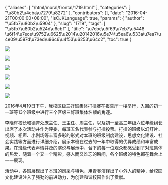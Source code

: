 {
    "aliases": [
        "/html/moral/frontal/1719.html"
    ],
    "categories": [
        "\u80b2\u4eba\u7279\u8272"
    ],
    "contributors": [],
    "date": "2016-04-21T00:00:00+08:00",
    "isCJKLanguage": true,
    "params": {
        "author": "\u5fb7\u80b2\u5904"
    },
    "slug": "1719",
    "tags": [
        "\u5fb7\u80b2\u524d\u6cbf"
    ],
    "title": "\u7cbe\u5f69\u7eb7\u5448  \u6f14\u7ece\u9752\u6625\u2014\u20142016\u5e74\u5ea6\u533a\u7ea7\u4e09\u597d\u73ed\u96c6\u4f53\u6253\u64c2",
    "toc": true
}

![](http://www.tfls.cn/images/160421/7-160421135250561.jpg)




![](http://www.tfls.cn/images/160421/7-160421135249160.jpg)




![](https://cdn.tfls.online/mirror/full/76a19dfd34cb4ec05f20922871524809507d8322.jpg)




![](http://www.tfls.cn/images/160421/7-16042113524V34.jpg)




![](https://cdn.tfls.online/mirror/full/9c91a617ab859eaeebf1a69860fd878eadbb9eaf.jpg)




![](https://cdn.tfls.online/mirror/full/c023debe817838d656bfc5dc1e65bd23c129814b.jpg)








2016年4月19日下午，我校区级三好班集体打擂赛在报告厅一楼举行，入围的初一一班等13个班级中进行三个区级三好班集体名额的角逐。




李晓辉校长和德育处庞主任、王主任、周主任，以及初一至高三年级六位年级组长出席了本次活动并作为评委，每班五名代表参与打擂投票。打擂的班级以幻灯片、视频、相声、小剧场等丰富多彩的形式对本班的班级制度建设，思想文化建设、社会实践等方面进行详细介绍，展示本班在过去的一年中取得的优异成绩和丰富成果。在班级代表声情并茂的演说与展示中，台下的每一位观众都感受到了对班集体的热爱，随着一个又一个精彩，感人而又难忘的瞬间，各个班级的特色都在舞台上一一展现。




活动中，各班展现出了本班的风采与特色，用青春演绎出了小外人的精神，给校园文化建设注入了强劲的前进动力，为创建和谐校园作出了贡献。



  


  





  



